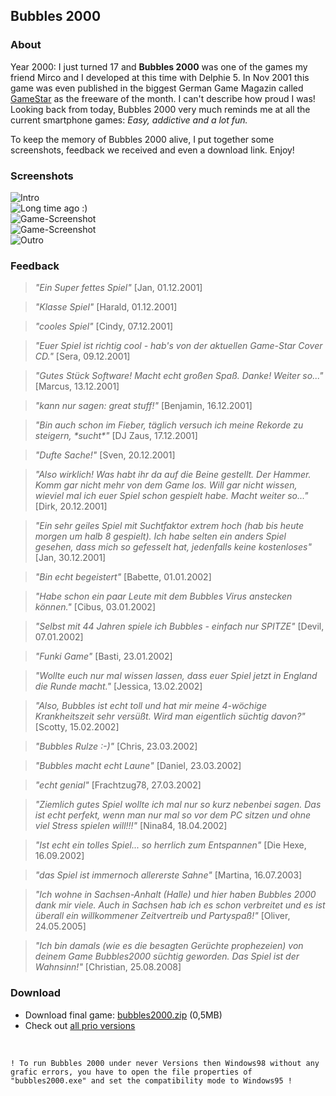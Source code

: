 <h2>Bubbles 2000</h2>

<h3>About</h3>

<p>Year 2000: I just turned 17 and <b>Bubbles 2000</b> was one of the games my friend Mirco and I developed at this time with Delphie 5. In Nov 2001 this game was even published in the biggest German Game Magazin called <a href="http://www.gamestar.de" target="_blank" title="GameStar Website">GameStar</a> as the freeware of the month. I can't describe how proud I was! Looking back from today, Bubbles 2000 very much reminds me at all the current smartphone games:  <i>Easy, addictive and a lot fun.</i></p>

<p>To keep the memory of Bubbles 2000 alive, I put together some screenshots, feedback we received and even a download link. Enjoy!</p>


<h3>Screenshots</h3>

<img src="https://raw.githubusercontent.com/madmaxmatze/coding90s/master/delphi/2000_bubbles/screenshots/bubbles1.jpg" alt="Intro" />
<br>

<img src="https://raw.githubusercontent.com/madmaxmatze/coding90s/master/delphi/2000_bubbles/screenshots/bubbles2.jpg" alt="Long time ago :)" />
<br>

<img src="https://raw.githubusercontent.com/madmaxmatze/coding90s/master/delphi/2000_bubbles/screenshots/bubbles3.jpg" alt="Game-Screenshot" />
<br>

<img src="https://raw.githubusercontent.com/madmaxmatze/coding90s/master/delphi/2000_bubbles/screenshots/bubbles4.jpg" alt="Game-Screenshot" />
<br>

<img src="https://raw.githubusercontent.com/madmaxmatze/coding90s/master/delphi/2000_bubbles/screenshots/bubbles5.jpg" alt="Outro" />


<h3>Feedback</h3>

<blockquote><i>"Ein Super fettes Spiel"</i> [Jan, 01.12.2001]</blockquote>
<blockquote><i>"Klasse Spiel"</i> [Harald, 01.12.2001]</blockquote>
<blockquote><i>"cooles Spiel"</i> [Cindy, 07.12.2001]</blockquote>
<blockquote><i>"Euer Spiel ist richtig cool - hab's von der aktuellen Game-Star Cover CD."</i> [Sera, 09.12.2001]</blockquote>
<blockquote><i>"Gutes Stück Software! Macht echt großen Spaß. Danke! Weiter so..."</i> [Marcus, 13.12.2001]</blockquote>
<blockquote><i>"kann nur sagen: great stuff!"</i> [Benjamin, 16.12.2001]</blockquote>
<blockquote><i>"Bin auch schon im Fieber, täglich versuch ich meine Rekorde zu steigern, *sucht*"</i> [DJ Zaus, 17.12.2001]</blockquote>
<blockquote><i>"Dufte Sache!"</i> [Sven, 20.12.2001]</blockquote>
<blockquote><i>"Also wirklich! Was habt ihr da auf die Beine gestellt. Der Hammer. Komm gar nicht mehr von dem Game los. Will gar nicht wissen, wieviel mal ich euer Spiel schon gespielt habe. Macht weiter so..."</i> [Dirk, 20.12.2001]</blockquote>
<blockquote><i>"Ein sehr geiles Spiel mit Suchtfaktor extrem hoch (hab bis heute morgen um halb 8 gespielt). Ich habe selten ein anders Spiel gesehen, dass mich so gefesselt hat, jedenfalls keine kostenloses"</i> [Jan, 30.12.2001]</blockquote>
<blockquote><i>"Bin echt begeistert"</i> [Babette, 01.01.2002]</blockquote>
<blockquote><i>"Habe schon ein paar Leute mit dem Bubbles Virus anstecken können."</i> [Cibus, 03.01.2002]</blockquote>
<blockquote><i>"Selbst mit 44 Jahren spiele ich Bubbles - einfach nur SPITZE"</i> [Devil, 07.01.2002]</blockquote>
<blockquote><i>"Funki Game"</i> [Basti, 23.01.2002]</blockquote>
<blockquote><i>"Wollte euch nur mal wissen lassen, dass euer Spiel jetzt in England die Runde macht."</i> [Jessica, 13.02.2002]</blockquote>
<blockquote><i>"Also, Bubbles ist echt toll und hat mir meine 4-wöchige Krankheitszeit sehr versüßt. Wird man eigentlich süchtig davon?"</i> [Scotty, 15.02.2002]</blockquote>
<blockquote><i>"Bubbles Rulze :-)"</i> [Chris, 23.03.2002]</blockquote>
<blockquote><i>"Bubbles macht echt Laune"</i> [Daniel, 23.03.2002]</blockquote>
<blockquote><i>"echt genial"</i> [Frachtzug78, 27.03.2002]</blockquote>
<blockquote><i>"Ziemlich gutes Spiel wollte ich mal nur so kurz nebenbei sagen. Das ist echt perfekt, wenn man nur mal so vor dem PC sitzen und ohne viel Stress spielen will!!!"</i> [Nina84, 18.04.2002]</blockquote>
<blockquote><i>"Ist echt ein tolles Spiel... so herrlich zum Entspannen"</i> [Die Hexe, 16.09.2002]</blockquote>
<blockquote><i>"das Spiel ist immernoch allererste Sahne"</i> [Martina, 16.07.2003]</blockquote>
<blockquote><i>"Ich wohne in Sachsen-Anhalt (Halle) und hier haben Bubbles 2000 dank mir viele. Auch in Sachsen hab ich es schon verbreitet und es ist überall ein willkommener Zeitvertreib und Partyspaß!"</i> [Oliver, 24.05.2005]</blockquote>
<blockquote><i>"Ich bin damals (wie es die besagten Gerüchte prophezeien) von deinem Game Bubbles2000 süchtig geworden. Das Spiel ist der Wahnsinn!"</i> [Christian, 25.08.2008]</blockquote>


<h3>Download</h3>
<ul>
	<li>Download final game: <a href="https://github.com/madmaxmatze/coding90s/tree/master/delphi/2000_bubbles/download" target="_blank">bubbles2000.zip</a> (0,5MB)</li>
	<li>Check out <a href="https://github.com/madmaxmatze/coding90s/tree/master/delphi/2000_bubbles/code/History" target="_blank">all prio versions</a></li>
</ul><br>

```
! To run Bubbles 2000 under never Versions then Windows98 without any grafic errors, you have to open the file properties of "bubbles2000.exe" and set the compatibility mode to Windows95 !
```
